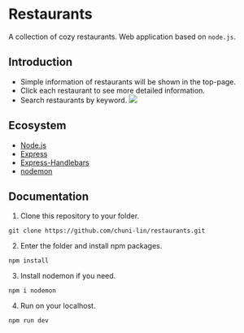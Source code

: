 # Restaurants

A collection of cozy restaurants. Web application based on `node.js`.

## Introduction

- Simple information of restaurants will be shown in the top-page.
- Click each restaurant to see more detailed information.
- Search restaurants by keyword.
  ![](https://i.imgur.com/leaIRgs.jpg)

## Ecosystem

- [Node.js](https://nodejs.org/en/)
- [Express](https://www.npmjs.com/package/express)
- [Express-Handlebars](https://www.npmjs.com/package/express-handlebars)
- [nodemon](https://www.npmjs.com/package/nodemon)

## Documentation

1. Clone this repository to your folder.

```
git clone https://github.com/chuni-lin/restaurants.git
```

2. Enter the folder and install npm packages.

```
npm install
```

3. Install nodemon if you need.

```
npm i nodemon
```

4. Run on your localhost.

```
npm run dev
```
